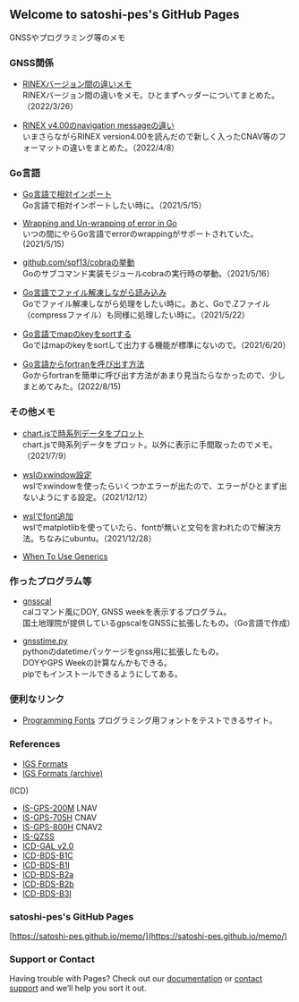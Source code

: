 ## Welcome to satoshi-pes's GitHub Pages

GNSSやプログラミング等のメモ

### GNSS関係

- [RINEXバージョン間の違いメモ](https://satoshi-pes.github.io/memo/gnss/diff_rinex_formats)  
RINEXバージョン間の違いをメモ。ひとまずヘッダーについてまとめた。（2022/3/26）

- [RINEX v4.00のnavigation messageの違い](https://satoshi-pes.github.io/memo/gnss/diff_rinex_navs)  
いまさらながらRINEX version4.00を読んだので新しく入ったCNAV等のフォーマットの違いをまとめた。（2022/4/8）

### Go言語

- [Go言語で相対インポート](https://satoshi-pes.github.io/memo/relative_import_Golang)  
Go言語で相対インポートしたい時に。（2021/5/15）

- [Wrapping and Un-wrapping of error in Go](https://golangbyexample.com/wrapping-and-unwrapping-error-golang/)  
いつの間にやらGo言語でerrorのwrappingがサポートされていた。(2021/5/15)

- [github.com/spf13/cobraの挙動](https://satoshi-pes.github.io/memo/golang_cobra_init)  
Goのサブコマンド実装モジュールcobraの実行時の挙動。（2021/5/16）

- [Go言語でファイル解凍しながら読み込み](https://satoshi-pes.github.io/memo/decompress_files)  
Goでファイル解凍しながら処理をしたい時に。あと、Goで.Zファイル（compressファイル）も同様に処理したい時に。（2021/5/22）

- [Go言語でmapのkeyをsortする](https://satoshi-pes.github.io/memo/sort_stringmap)  
Goではmapのkeyをsortして出力する機能が標準にないので。（2021/6/20）

- [Go言語からfortranを呼び出す方法](https://satoshi-pes.github.io/memo/golang/golang_call_fortran)  
Goからfortranを簡単に呼び出す方法があまり見当たらなかったので、少しまとめてみた。(2022/8/15)

### その他メモ

- [chart.jsで時系列データをプロット](https://satoshi-pes.github.io/memo/chartjs_example1)  
chart.jsで時系列データをプロット。以外に表示に手間取ったのでメモ。（2021/7/9）

- [wslのxwindow設定](https://satoshi-pes.github.io/memo/wsl/wsl_xwindow)  
wslでxwindowを使ったらいくつかエラーが出たので、エラーがひとまず出ないようにする設定。（2021/12/12）

- [wslでfont追加](https://satoshi-pes.github.io/memo/wsl/wsl_font)   
wslでmatplotlibを使っていたら、fontが無いと文句を言われたので解決方法。ちなみにubuntu。（2021/12/28） 

- [When To Use Generics](https://golang.google.cn/blog/when-generics)  


### 作ったプログラム等

- [gnsscal](https://github.com/satoshi-pes/gnsscal)  
calコマンド風にDOY, GNSS weekを表示するプログラム。  
国土地理院が提供しているgpscalをGNSSに拡張したもの。（Go言語で作成）

- [gnsstime.py](https://github.com/satoshi-pes/gnsstime.py)  
pythonのdatetimeパッケージをgnss用に拡張したもの。  
DOYやGPS Weekの計算なんかもできる。  
pipでもインストールできるようにしてある。

### 便利なリンク

- [Programming Fonts](https://www.programmingfonts.org)
プログラミング用フォントをテストできるサイト。

### References

- [IGS Formats](https://www.igs.org/wg/rinex/#documents-formats)
- [IGS Formats (archive)](https://kb.igs.org/hc/en-us/articles/201096516-IGS-Formats)

(ICD)
- [IS-GPS-200M](https://www.gps.gov/technical/icwg/IS-GPS-200M.pdf) LNAV
- [IS-GPS-705H](https://www.gps.gov/technical/icwg/IS-GPS-705H.pdf) CNAV
- [IS-GPS-800H](https://www.gps.gov/technical/icwg/IS-GPS-800H.pdf) CNAV2
- [IS-QZSS](https://qzss.go.jp/technical/download/is_qzss_pnt_004_agree.html)
- [ICD-GAL v2.0](https://galileognss.eu/wp-content/uploads/2021/01/Galileo_OS_SIS_ICD_v2.0.pdf)
- [ICD-BDS-B1C](http://www.beidou.gov.cn/xt/gfxz/201712/P020171226741342013031.pdf)
- [ICD-BDS-B1I](http://en.beidou.gov.cn/SYSTEMS/ICD/201902/P020190227702348791891.pdf)
- [ICD-BDS-B2a](http://www.beidou.gov.cn/xt/gfxz/201712/P020171226742357364174.pdf)
- [ICD-BDS-B2b](http://en.beidou.gov.cn/SYSTEMS/ICD/202008/P020200803539206360377.pdf)
- [ICD-BDS-B3I](http://www.beidou.gov.cn/xt/gfxz/201802/P020180209623601401189.pdf)

### satoshi-pes's GitHub Pages
[https://satoshi-pes.github.io/memo/](https://satoshi-pes.github.io/memo/)

### Support or Contact

Having trouble with Pages? Check out our [documentation](https://docs.github.com/categories/github-pages-basics/) or [contact support](https://support.github.com/contact) and we’ll help you sort it out.
